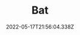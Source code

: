 ---
layout: artwork.njk
title: Bat
description: Bat drawn in blue. 2021
date: 2022-05-17T21:56:04.338Z
media: Pencil Crayon
canvas: 100% Cotton Paper
size: 9"x12"
sale: true
price: 100
image: /static/img/artwork/bat-site.jpg
homeImage: /static/img/artwork/bat-home.jpg
orientation: portrait
---
